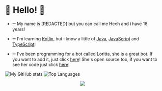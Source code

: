 # 👋 Hello! 👋

- ➖ My name is [REDACTED] but you can call me Hech and i have 16 years!

- ➖ I'm learning [Kotlin](https://en.wikipedia.org/wiki/Kotlin_(programming_language)), but i know a little of [Java](https://en.wikipedia.org/wiki/Java_(programming_language)), [JavaScript](https://en.wikipedia.org/wiki/JavaScript) and [TypeScript](https://en.wikipedia.org/wiki/TypeScript)!

- ➖ I've been programming for a bot called Loritta, she is a great bot. If you want to add it, just click [here](https://loritta.website/)! She's open source too, if you want to see her code just click [here](https://github.com/LorittaBot/Loritta)!

![My GitHub stats](https://github-readme-stats.vercel.app/api?username=hechfx&show_icons=true&theme=dracula)
![Top Languages](https://github-readme-stats.vercel.app/api/top-langs/?username=hechfx&layout=compact&theme=dracula)

<p align="center">
<img src="https://cdn.discordapp.com/emojis/783542677891317780.gif">
<br>
